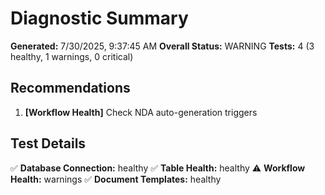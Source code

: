 # Diagnostic Summary

**Generated:** 7/30/2025, 9:37:45 AM
**Overall Status:** WARNING
**Tests:** 4 (3 healthy, 1 warnings, 0 critical)

## Recommendations

1. **[Workflow Health]** Check NDA auto-generation triggers

## Test Details

✅ **Database Connection:** healthy
✅ **Table Health:** healthy
⚠️ **Workflow Health:** warnings
✅ **Document Templates:** healthy
